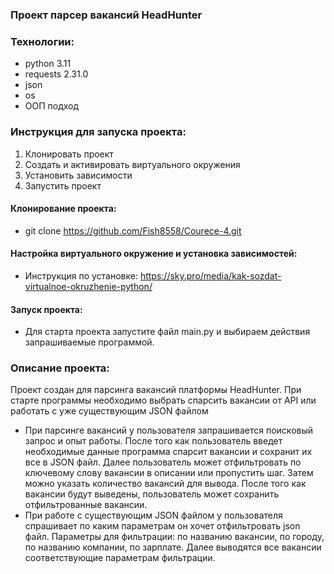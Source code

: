 ### Проект парсер вакансий HeadHunter

### Технологии:
- python 3.11
- requests 2.31.0
- json
- os
- ООП подход

### Инструкция для запуска проекта:
 1. Клонировать проект
 2. Создать и активировать виртуального окружения
 3. Установить зависимости
 4. Запустить проект

#### Клонирование проекта:
- git clone https://github.com/Fish8558/Courece-4.git

#### Настройка виртуального окружение и установка зависимостей:
- Инструкция по установке: https://sky.pro/media/kak-sozdat-virtualnoe-okruzhenie-python/

#### Запуск проекта:
- Для старта проекта запустите файл main.py и выбираем действия запрашиваемые программой.

### Описание проекта:
Проект создан для парсинга вакансий платформы HeadHunter.
При старте программы необходимо выбрать спарсить вакансии от API или работать с уже существующим JSON файлом
- При парсинге вакансий у пользователя запрашивается поисковый запрос и опыт работы.
После того как пользователь введет необходимые данные программа спарсит вакансии и сохранит их все в JSON файл.
Далее пользователь может отфильтровать по ключевому слову вакансии в описании или пропустить шаг.
Затем можно указать количество вакансий для вывода. После того как вакансии будут выведены,
пользователь может сохранить отфильтрованные вакансии.
- При работе с существующим JSON файлом у пользователя спрашивает по каким параметрам он хочет отфильтровать json файл.
Параметры для фильтрации: по названию вакансии, по городу, по названию компании, по зарплате.
Далее выводятся все вакансии соответствующие параметрам фильтрации.